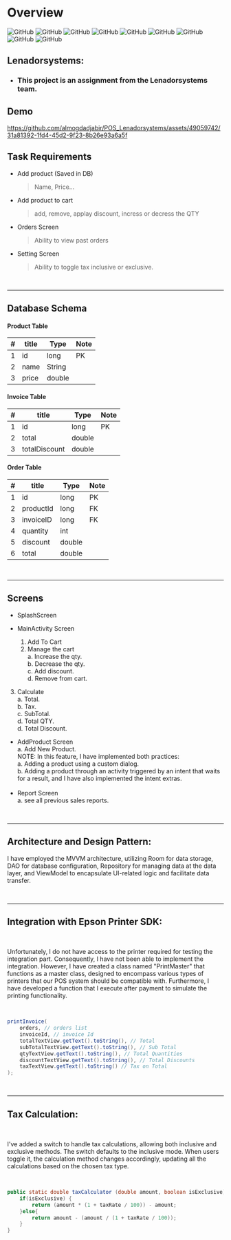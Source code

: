 ﻿# Overview


![GitHub](https://img.shields.io/badge/android-%23326ce5.svg?style=for-the-badge&logo=android&logoColor=white)
![GitHub](https://img.shields.io/badge/java-%23006d77.svg?style=for-the-badge&logo=java&logoColor=white)
![GitHub](https://img.shields.io/badge/sqlite-%23ff8fab.svg?style=for-the-badge&logo=sqlite&logoColor=white)
![GitHub](https://img.shields.io/badge/github-%23121011.svg?style=for-the-badge&logo=github&logoColor=white)
![GitHub](https://img.shields.io/badge/kotlin-%23f72585.svg?style=for-the-badge&logo=kotlin&logoColor=white)
![GitHub](https://img.shields.io/badge/lottie-%23f7a072.svg?style=for-the-badge&logo=lottie&logoColor=white)
![GitHub](https://img.shields.io/badge/mvvm-%23e0fbfc.svg?style=for-the-badge&logo=mvvm&logoColor=black)
![GitHub](https://img.shields.io/badge/room-%23ee6c4d.svg?style=for-the-badge&logo=room&logoColor=white)
![GitHub](https://img.shields.io/badge/lifecycle-%23e7ecef.svg?style=for-the-badge&logo=lifecycle&logoColor=black)

## Lenadorsystems:

- ### This project is an assignment from the Lenadorsystems team.

## Demo


https://github.com/almogdadjabir/POS_Lenadorsystems/assets/49059742/31a81392-1fd4-45d2-9f23-8b26e93a6a5f



## Task Requirements

- Add product (Saved in DB)

  > Name,
  > Price...

- Add product to cart

  > add, remove, applay discount, incress or decress the QTY
- Orders Screen
  > Ability to view past orders
- Setting Screen
  > Ability to toggle tax inclusive or exclusive.

<br>
<hr>
<be>

## Database Schema

#### Product Table

| #     | title        | Type   | Note   |
| ----- | ------------ | ------ | ------ |
| 1     | id           | long   | PK     |
| 2     | name         | String |        |
| 3     | price        | double |        |

#### Invoice Table

| #     | title        | Type   | Note   |
| ----- | ------------ | ------ | ------ |
| 1     | id           | long   | PK     |
| 2     | total        | double |        |
| 3     | totalDiscount| double |        |

#### Order Table

| #     | title        | Type   | Note   |
| ----- | ------------ | ------ | ------ |
| 1     | id           | long   | PK     |
| 2     | productId    | long   | FK     |
| 3     | invoiceID    | long   |  FK    |
| 4     | quantity     | int    |        |
| 5     | discount     | double |        |
| 6     | total        | double |        |

<br>
<hr>
<be>

## Screens
- SplashScreen

- MainActivity Screen
    1. Add To Cart
    2. Manage the cart </br>
       a. Increase the qty. </br>
       b. Decrease the qty. </br>
       c. Add discount. </br>
       d. Remove from cart. </br>
3. Calculate</br>
   a. Total.</br>
   b. Tax.</br>
   c. SubTotal.</br>
   d. Total QTY.</br>
   d. Total Discount.</br>

- AddProduct Screen</br>
  a. Add New Product.</br>
  NOTE: In this feature, I have implemented both practices:</br>
  a. Adding a product using a custom dialog.</br>
  b. Adding a product through an activity triggered by an intent that waits for a result, and I have also implemented the intent extras.
  </br>
  </br>
- Report Screen</br>
  a. see all previous sales reports.

<br>
<hr>
<be>

## Architecture and Design Pattern:

I have employed the MVVM architecture, utilizing Room for data storage, DAO for database configuration, Repository for managing data at the data layer, and ViewModel to encapsulate UI-related logic and facilitate data transfer.

<br>
<hr>
<be>

## Integration with Epson Printer SDK:
<br>

Unfortunately, I do not have access to the printer required for testing the integration part. Consequently, I have not been able to implement the integration. However, I have created a class named "PrintMaster" that functions as a master class, designed to encompass various types of printers that our POS system should be compatible with. Furthermore, I have developed a function that I execute after payment to simulate the printing functionality.

<br>

```java
printInvoice(
    orders, // orders list
    invoiceId, // invoice Id
    totalTextView.getText().toString(), // Total
    subTotalTextView.getText().toString(), // Sub Total
    qtyTextView.getText().toString(), // Total Quantities
    discountTextView.getText().toString(), // Total Discounts
    taxTextView.getText().toString() // Tax on Total
);
```

<br>
<hr>
<be>

## Tax Calculation:
<br>

I've added a switch to handle tax calculations, allowing both inclusive and exclusive methods. The switch defaults to the inclusive mode. When users toggle it, the calculation method changes accordingly, updating all the calculations based on the chosen tax type.


<br>

```java
public static double taxCalculator (double amount, boolean isExclusive){
    if(isExclusive) {
        return (amount * (1 + taxRate / 100)) - amount;
    }else{
        return amount - (amount / (1 + taxRate / 100));
    }
}
```
